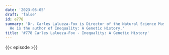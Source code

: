 ```yaml
---
date: '2023-05-05'
draft: 'false'
id: e778
summary: 'Dr. Carles Lalueza-Fox is Director of the Natural Science Museum in Barcelona.
  He is the author of Inequality: A Genetic History.'
title: '#778 Carles Lalueza-Fox - Inequality: A Genetic History'
---
```

{{< episode >}}
